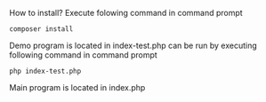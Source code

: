 How to install?
Execute folowing command in command prompt

    composer install

Demo program is located in index-test.php
can be run by executing following command in command prompt

    php index-test.php

Main program is located in index.php
